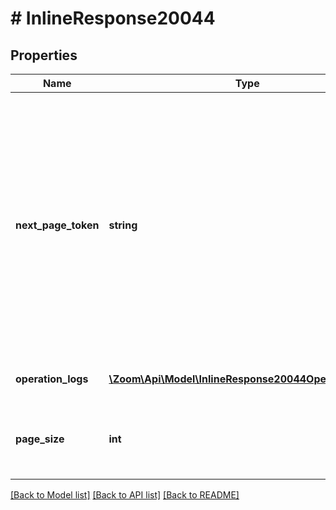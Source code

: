 # # InlineResponse20044

## Properties

Name | Type | Description | Notes
------------ | ------------- | ------------- | -------------
**next_page_token** | **string** | The Next page token is used to paginate through large result sets. A next page token will be returned whenever the set of the available result list exceeds the page size. The expiration period is 15 minutes. | [optional] 
**operation_logs** | [**\Zoom\Api\Model\InlineResponse20044OperationLogs[]**](InlineResponse20044OperationLogs.md) | Array of operation log objects | [optional] 
**page_size** | **int** | The amount of records returns within a single API call. | [optional] 

[[Back to Model list]](../../README.md#documentation-for-models) [[Back to API list]](../../README.md#documentation-for-api-endpoints) [[Back to README]](../../README.md)


